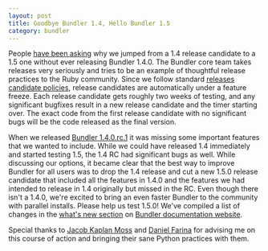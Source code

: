 ```yaml
---
layout: post
title: Goodbye Bundler 1.4, Hello Bundler 1.5
category: bundler
---
```


People [have been asking](https://twitter.com/sikachu/status/399944484961918976) why we jumped from a 1.4 release candidate to a 1.5 one without ever releasing Bundler 1.4.0.
The Bundler core team takes releases very seriously and tries to be an example of thoughtful release practices to the Ruby community. Since we follow standard [releases candidate policies](http://en.wikipedia.org/wiki/Software_release_life_cycle#Release_candidate), release candidates are automatically under a feature freeze. Each release candidate gets roughly two weeks of testing, and any significant bugfixes result in a new release candidate and the timer starting over. The exact code from the first release candidate with no significant bugs will be the code released as the final version.

When we released [Bundler 1.4.0.rc.1](https://github.com/bundler/bundler/commit/cbda098d6d718f80bbcbe7fc367fbc1578be6d11) it was missing some important  features that we wanted to include. While we could have released 1.4 immediately and started testing 1.5, the 1.4 RC had significant bugs as well. While discussing our options, it became clear that the best way to improve Bundler for all users was to drop the 1.4 release and cut a new 1.5.0 release candidate that included all the features in 1.4.0 and the features we had intended to release in 1.4 originally but missed in the RC. Even though there isn't a 1.4.0, we're excited to bring an even faster Bundler to the community with parallel installs. Please help us test 1.5.0! We've compiled a list of changes in the [what's new section](http://bundler.io/v1.5/whats_new.html) on [Bundler documentation website](http://bundler.io).

Special thanks to [Jacob Kaplan Moss](http://twitter.com/jacobian) and [Daniel Farina](http://twitter.com/danfarina) for advising me on this course of action and bringing their sane Python practices with them.
